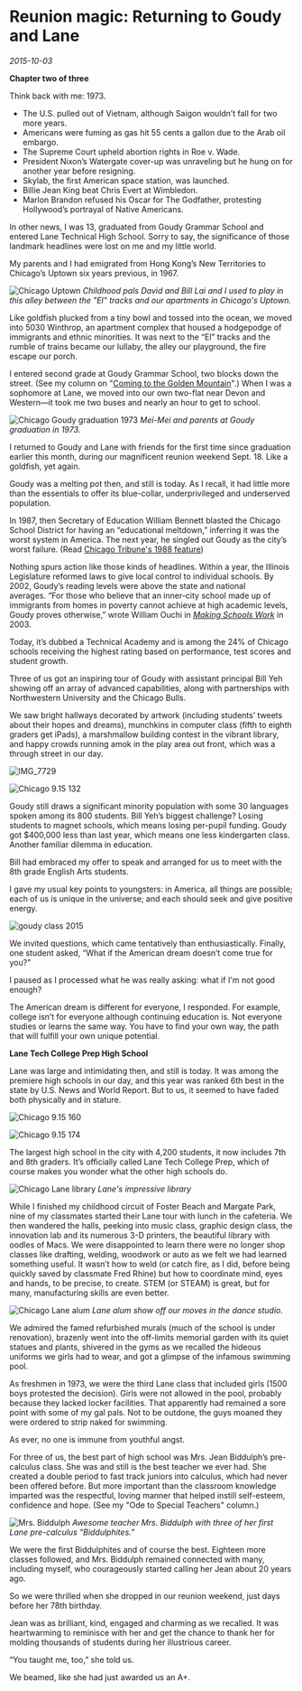 # Reunion magic: Returning to Goudy and Lane
*2015-10-03*

**Chapter two of three**

Think back with me: 1973.

- The U.S. pulled out of Vietnam, although Saigon wouldn’t fall for two more years.
- Americans were fuming as gas hit 55 cents a gallon due to the Arab oil embargo.
- The Supreme Court upheld abortion rights in Roe v. Wade.
- President Nixon’s Watergate cover-up was unraveling but he hung on for another year before resigning.
- Skylab, the first American space station, was launched.
- Billie Jean King beat Chris Evert at Wimbledon.
- Marlon Brandon refused his Oscar for The Godfather, protesting Hollywood’s portrayal of Native Americans.

In other news, I was 13, graduated from Goudy Grammar School and entered Lane Technical High School. Sorry to say, the significance of those landmark headlines were lost on me and my little world.

My parents and I had emigrated from Hong Kong’s New Territories to Chicago’s Uptown six years previous, in 1967.

![Chicago Uptown ](./Images/Blog/chicago-9-15-137.jpg) 
*Childhood pals David and Bill Lai and I used to play in this alley between the "El" tracks and our apartments in Chicago's Uptown.*

Like goldfish plucked from a tiny bowl and tossed into the ocean, we moved into 5030 Winthrop, an apartment complex that housed a hodgepodge of immigrants and ethnic minorities. It was next to the “El” tracks and the rumble of trains became our lullaby, the alley our playground, the fire escape our porch.<!--more-->

I entered second grade at Goudy Grammar School, two blocks down the street. (See my column on "[Coming to the Golden Mountain](http://www.meimeikirk.com/#!personal-tales/bkr35)".) When I was a sophomore at Lane, we moved into our own two-flat near Devon and Western—it took me two buses and nearly an hour to get to school.

![Chicago Goudy graduation 1973](./Images/Blog/mm-fam-grammar-school-graduate1.jpg) 
*Mei-Mei and parents at Goudy graduation in 1973.*

I returned to Goudy and Lane with friends for the first time since graduation earlier this month, during our magnificent reunion weekend Sept. 18. Like a goldfish, yet again.

Goudy was a melting pot then, and still is today. As I recall, it had little more than the essentials to offer its blue-collar, underprivileged and underserved population.

In 1987, then Secretary of Education William Bennett blasted the Chicago School District for having an “educational meltdown,” inferring it was the worst system in America. The next year, he singled out Goudy as the city’s worst failure. (Read [Chicago Tribune's 1988 feature](http://articles.chicagotribune.com/1988-05-15/news/8803180492_1_pipe-mcdonald-school-day))

Nothing spurs action like those kinds of headlines. Within a year, the Illinois Legislature reformed laws to give local control to individual schools. By 2002, Goudy’s reading levels were above the state and national averages. “For those who believe that an inner-city school made up of immigrants from homes in poverty cannot achieve at high academic levels, Goudy proves otherwise,” wrote William Ouchi in _[Making Schools Work](http://books.simonandschuster.com/Making-Schools-Work/William-G-Ouchi/9781439150450)_ in 2003.

Today, it’s dubbed a Technical Academy and is among the 24% of Chicago schools receiving the highest rating based on performance, test scores and student growth.

Three of us got an inspiring tour of Goudy with assistant principal Bill Yeh showing off an array of advanced capabilities, along with partnerships with Northwestern University and the Chicago Bulls.

We saw bright hallways decorated by artwork (including students’ tweets about their hopes and dreams), munchkins in computer class (fifth to eighth graders get iPads), a marshmallow building contest in the vibrant library, and happy crowds running amok in the play area out front, which was a through street in our day.

![IMG_7729](./Images/Blog/img_77291.jpg)

![Chicago 9.15 132](./Images/Blog/chicago-9-15-132.jpg)

Goudy still draws a significant minority population with some 30 languages spoken among its 800 students. Bill Yeh’s biggest challenge? Losing students to magnet schools, which means losing per-pupil funding. Goudy got $400,000 less than last year, which means one less kindergarten class. Another familiar dilemma in education.

Bill had embraced my offer to speak and arranged for us to meet with the 8th grade English Arts students.

I gave my usual key points to youngsters: in America, all things are possible; each of us is unique in the universe; and each should seek and give positive energy.

![goudy class 2015](./Images/Blog/goudy-class-2015.jpg)

We invited questions, which came tentatively than enthusiastically. Finally, one student asked, “What if the American dream doesn’t come true for you?”

I paused as I processed what he was really asking: what if I'm not good enough?

The American dream is different for everyone, I responded. For example, college isn’t for everyone although continuing education is. Not everyone studies or learns the same way. You have to find your own way, the path that will fulfill your own unique potential.

**Lane Tech College Prep High School**

Lane was large and intimidating then, and still is today. It was among the premiere high schools in our day, and this year was ranked 6th best in the state by U.S. News and World Report. But to us, it seemed to have faded both physically and in stature.

![Chicago 9.15 160](./Images/Blog/chicago-9-15-160.jpg)

![Chicago 9.15 174](./Images/Blog/chicago-9-15-174.jpg)

The largest high school in the city with 4,200 students, it now includes 7th and 8th graders. It’s officially called Lane Tech College Prep, which of course makes you wonder what the other high schools do.

![Chicago Lane library](./Images/Blog/chicago-9-15-195.jpg) 
*Lane's impressive library*

While I finished my childhood circuit of Foster Beach and Margate Park, nine of my classmates started their Lane tour with lunch in the cafeteria. We then wandered the halls, peeking into music class, graphic design class, the innovation lab and its numerous 3-D printers, the beautiful library with oodles of Macs. We were disappointed to learn there were no longer shop classes like drafting, welding, woodwork or auto as we felt we had learned something useful. It wasn’t how to weld (or catch fire, as I did, before being quickly saved by classmate Fred Rhine) but how to coordinate mind, eyes and hands, to be precise, to create. STEM (or STEAM) is great, but for many, manufacturing skills are even better.

![Chicago Lane alum](./Images/Blog/chicago-9-15-186.jpg) 
*Lane alum show off our moves in the dance studio.*

We admired the famed refurbished murals (much of the school is under renovation), brazenly went into the off-limits memorial garden with its quiet statues and plants, shivered in the gyms as we recalled the hideous uniforms we girls had to wear, and got a glimpse of the infamous swimming pool.

As freshmen in 1973, we were the third Lane class that included girls (1500 boys protested the decision). Girls were not allowed in the pool, probably because they lacked locker facilities. That apparently had remained a sore point with some of my gal pals. Not to be outdone, the guys moaned they were ordered to strip naked for swimming.

As ever, no one is immune from youthful angst.

For three of us, the best part of high school was Mrs. Jean Biddulph’s pre-calculus class. She was and still is the best teacher we ever had. She created a double period to fast track juniors into calculus, which had never been offered before. But more important than the classroom knowledge imparted was the respectful, loving manner that helped instill self-esteem, confidence and hope. (See my "Ode to Special Teachers" column.)

![Mrs. Biddulph](./Images/Blog/fullsizerender-1.jpg) 
*Awesome teacher Mrs. Biddulph with three of her first Lane pre-calculus "Biddulphites."*

We were the first Biddulphites and of course the best. Eighteen more classes followed, and Mrs. Biddulph remained connected with many, including myself, who courageously started calling her Jean about 20 years ago.

So we were thrilled when she dropped in our reunion weekend, just days before her 78th birthday.

Jean was as brilliant, kind, engaged and charming as we recalled. It was heartwarming to reminisce with her and get the chance to thank her for molding thousands of students during her illustrious career.

“You taught me, too,” she told us.

We beamed, like she had just awarded us an A+.
